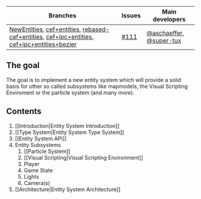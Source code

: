 Branches | Issues | Main developers
--- | --- | --- 
[NewEntities](/inexorgame/code/tree/NewEntities), [cef+entities](/inexorgame/code/tree/cef+entities), [rebased-cef+entities](/inexorgame/code/tree/rebased-cef+entities), [cef+ipc+entities](/inexorgame/code/tree/cef+ipc+entities), [cef+ipc+entities+bezier](/inexorgame/code/tree/cef+ipc+entities+bezier) |  [#111](/inexorgame/code/issues/111) | [@aschaeffer](/aschaeffer), [@super-tux](/super-tux) 

## The goal

The goal is to implement a new entity system which will provide a solid basis for other so called subsystems like mapmodels, the Visual Scripting Enviroment or the particle system (and many more).

## Contents

1. [[Introduction|Entity System Introduction]]
2. [[Type System|Entity System Type System]]
3. [[Entity System API]]
4. Entity Subsystems
    1. [[Particle System]]
    2. [[Visual Scripting|Visual Scripting Environment]]
    3. Player
    4. Game State
    5. Lights
    6. Camera(s)
5. [[Architecture|Entity System Architecture]]

